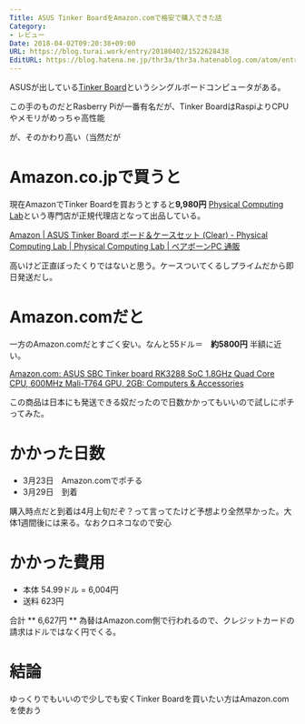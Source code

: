 ```yaml
---
Title: ASUS Tinker BoardをAmazon.comで格安で購入できた話
Category:
- レビュー
Date: 2018-04-02T09:20:38+09:00
URL: https://blog.turai.work/entry/20180402/1522628438
EditURL: https://blog.hatena.ne.jp/thr3a/thr3a.hatenablog.com/atom/entry/17391345971631593414
---
```


ASUSが出している[Tinker Board](https://www.asus.com/jp/Single-Board-Computer/Tinker-Board/)というシングルボードコンピュータがある。

この手のものだとRasberry Piが一番有名だが、Tinker BoardはRaspiよりCPUやメモリがめっちゃ高性能

が、そのかわり高い（当然だが

# Amazon.co.jpで買うと

現在AmazonでTinker Boardを買おうとすると**9,980円** [Physical Computing Lab](http://www.physical-computing.jp/)という専門店が正規代理店となって出品している。

[Amazon | ASUS Tinker Board ボード＆ケースセット (Clear) - Physical Computing Lab | Physical Computing Lab | ベアボーンPC 通販](https://www.amazon.co.jp/ASUS-Tinker-Board-%E3%83%9C%E3%83%BC%E3%83%89%EF%BC%86%E3%82%B1%E3%83%BC%E3%82%B9%E3%82%BB%E3%83%83%E3%83%88-Clear/dp/B075G5CQ9V/ref=sr_1_1?ie=UTF8&qid=1522627347&sr=8-1&keywords=asus+tinker+board)

高いけど正直ぼったくりではないと思う。ケースついてくるしプライムだから即日発送だし。

# Amazon.comだと

一方のAmazon.comだとすごく安い。なんと55ドル＝　**約5800円** 半額に近い。

[Amazon.com: ASUS SBC Tinker board RK3288 SoC 1.8GHz Quad Core CPU, 600MHz Mali-T764 GPU, 2GB: Computers & Accessories](https://www.amazon.com/gp/product/B06VSBVQWS/ref=oh_aui_detailpage_o00_s00?ie=UTF8&psc=1)

この商品は日本にも発送できる奴だったので日数かかってもいいので試しにポチってみた。

# かかった日数

- 3月23日　Amazon.comでポチる
- 3月29日　到着

購入時点だと到着は4月上旬だぞ？って言ってたけど予想より全然早かった。大体1週間後には来る。なおクロネコなので安心

# かかった費用

- 本体 54.99ドル = 6,004円
- 送料 623円

合計 ** 6,627円 ** 為替はAmazon.com側で行われるので、クレジットカードの請求はドルではなく円でくる。

# 結論

ゆっくりでもいいので少しでも安くTinker Boardを買いたい方はAmazon.comを使おう

